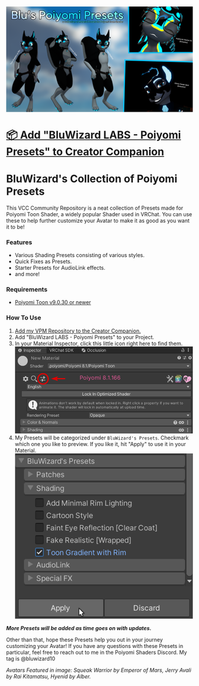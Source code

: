 ![Header Image](/Images/Blu-Poiyomi-Presets-Header-Image.png)

# [📦 Add "BluWizard LABS - Poiyomi Presets" to Creator Companion](https://vpm.bluwizard.net/)

# BluWizard's Collection of Poiyomi Presets

This VCC Community Repository is a neat collection of Presets made for Poiyomi Toon Shader, a widely popular Shader used in VRChat. You can use these to help further customize your Avatar to make it as good as you want it to be!

### Features
- Various Shading Presets consisting of various styles.
- Quick Fixes as Presets.
- Starter Presets for AudioLink effects.
- and more!

### Requirements
- [Poiyomi Toon v9.0.30 or newer](https://poiyomi.com/#downloads)

### How To Use
1. [Add my VPM Repository to the Creator Companion.](https://vpm.bluwizard.net/)
2. Add "BluWizard LABS - Poiyomi Presets" to your Project.
3. In your Material Inspector, click this little icon right here to find them.
![Where to find Presets](/Images/Step1_Unity_KBPaVwusn1.png)
4. My Presets will be categorized under `BluWizard's Presets`. Checkmark which one you like to preview. If you like it, hit "Apply" to use it in your Material.
![How to select your Preset](/Images/Step2_Unity_TQjFHsV72c.png)

***More Presets will be added as time goes on with updates.***

Other than that, hope these Presets help you out in your journey customizing your Avatar! If you have any questions with these Presets in particular, feel free to reach out to me in the Poiyomi Shaders Discord. My tag is @bluwizard10



*Avatars Featured in image: Squeak Warrior by Emperor of Mars, Jerry Avali by Rai Kitamatsu, Hyenid by Alber.*
